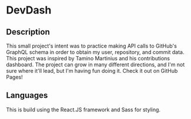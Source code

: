 # DevDash

## Description
This small project's intent was to practice making API calls to GitHub's GraphQL schema in order to obtain my user, repository, and commit data. This project was inspired by Tamino Martinius and his contributions dashboard. The project can grow in many different directions, and I'm not sure where it'll lead, but I'm having fun doing it. Check it out on GitHub Pages!

## Languages
This is build using the React.JS framework and Sass for styling.
